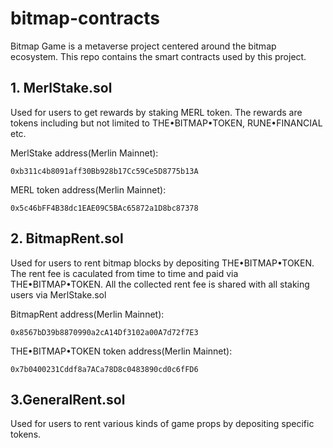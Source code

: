 # bitmap-contracts
Bitmap Game is a metaverse project centered around the bitmap ecosystem. This repo contains the smart contracts used by this project. 

## 1. MerlStake.sol
Used for users to get rewards by staking MERL token. The rewards are tokens including but not limited to THE•BITMAP•TOKEN, RUNE•FINANCIAL etc.

MerlStake address(Merlin Mainnet): 
```
0xb311c4b8091aff30Bb928b17Cc59Ce5D8775b13A
```
MERL token address(Merlin Mainnet): 
```
0x5c46bFF4B38dc1EAE09C5BAc65872a1D8bc87378
```


## 2. BitmapRent.sol
Used for users to rent bitmap blocks by depositing THE•BITMAP•TOKEN. The rent fee is caculated from time to time and paid via THE•BITMAP•TOKEN.
All the collected rent fee is shared with all staking users via MerlStake.sol

BitmapRent address(Merlin Mainnet): 
```
0x8567bD39b8870990a2cA14Df3102a00A7d72f7E3
```
THE•BITMAP•TOKEN token address(Merlin Mainnet): 
```
0x7b0400231Cddf8a7ACa78D8c0483890cd0c6fFD6
```


## 3.GeneralRent.sol
Used for users to rent various kinds of game props by depositing specific tokens.

